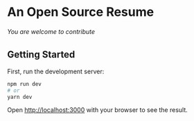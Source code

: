 <h1>An Open Source Resume</h1>
<h6>You are welcome to contribute</h6>

## Getting Started

First, run the development server:

```bash
npm run dev
# or
yarn dev
```

Open [http://localhost:3000](http://localhost:3000) with your browser to see the result.
